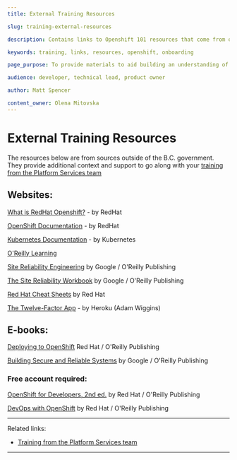 ```yaml
---
title: External Training Resources

slug: training-external-resources 

description: Contains links to Openshift 101 resources that come from outside of the BC Government

keywords: training, links, resources, openshift, onboarding

page_purpose: To provide materials to aid building an understanding of Openshift and give additional context to other training 

audience: developer, technical lead, product owner

author: Matt Spencer

content_owner: Olena Mitovska
---
```

# External Training Resources 

The resources below are from sources outside of the B.C. government. They provide additional context and support to go along with your [training from the Platform Services team](./training-external-resources.md)   

## Websites:

[What is RedHat Openshift?](https://cloud.redhat.com/learn/what-is-openshift) - by RedHat

[OpenShift Documentation](https://docs.openshift.com/container-platform/) - by RedHat

[Kubernetes Documentation](https://kubernetes.io/docs/home/) - by Kubernetes

[O'Reilly Learning](https://learning.oreilly.com) 

[Site Reliability Engineering](https://sre.google/sre-book/table-of-contents/) by Google / O'Reilly Publishing

[The Site Reliability Workbook](https://sre.google/workbook/table-of-contents/) by Google / O'Reilly Publishing

[Red Hat Cheat Sheets](https://developers.redhat.com/cheat-sheets) by Red Hat

[The Twelve-Factor App](https://12factor.net/) - by Heroku (Adam Wiggins)

## E-books: 
[Deploying to OpenShift](https://cloud.redhat.com/hubfs/pdfs/Deploying_to_OpenShift.pdf) Red Hat / O'Reilly Publishing

[Building Secure and Reliable Systems](https://static.googleusercontent.com/media/sre.google/en//static/pdf/building_secure_and_reliable_systems.pdf) by Google / O'Reilly Publishing

### Free account required:
[OpenShift for Developers, 2nd ed.](https://developers.redhat.com/e-books/openshift-for-developers) by Red Hat / O'Reilly Publishing

[DevOps with OpenShift](https://developers.redhat.com/e-books/devops-openshift-cloud-deployments-made-easy) by Red Hat / O'Reilly Publishing


---
Related links:
- [Training from the Platform Services team](./training-external-resources.md)
---
